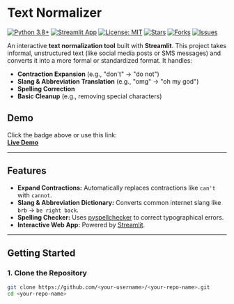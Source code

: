 # Text Normalizer

[![Python 3.8+](https://img.shields.io/badge/Python-3.8%2B-blue.svg)](https://www.python.org/downloads/)
[![Streamlit App](https://img.shields.io/badge/Streamlit-Live%20Demo-orange)](https://share.streamlit.io/<your-username>/<your-repo-name>/app.py)
[![License: MIT](https://img.shields.io/badge/License-MIT-green.svg)](LICENSE)
[![Stars](https://img.shields.io/github/stars/<your-username>/<your-repo-name>.svg?style=flat-square)](https://github.com/<your-username>/<your-repo-name>/stargazers)
[![Forks](https://img.shields.io/github/forks/<your-username>/<your-repo-name>.svg?style=flat-square)](https://github.com/<your-username>/<your-repo-name>/network)
[![Issues](https://img.shields.io/github/issues/<your-username>/<your-repo-name>.svg?style=flat-square)](https://github.com/<your-username>/<your-repo-name>/issues)

An interactive **text normalization tool** built with **Streamlit**. This project takes informal, unstructured text (like social media posts or SMS messages) and converts it into a more formal or standardized format. It handles:

- **Contraction Expansion** (e.g., "don't" → "do not")  
- **Slang & Abbreviation Translation** (e.g., "omg" → "oh my god")  
- **Spelling Correction**  
- **Basic Cleanup** (e.g., removing special characters)

## Demo

Click the badge above or use this link:  
**[Live Demo](https://textnormalizer-bqw8arw4htdoxudetu7ddz.streamlit.app/)**


---

## Features

- **Expand Contractions:** Automatically replaces contractions like `can't` with `cannot`.
- **Slang & Abbreviation Dictionary:** Converts common internet slang like `brb` → `be right back`.
- **Spelling Checker:** Uses [pyspellchecker](https://pypi.org/project/pyspellchecker/) to correct typographical errors.
- **Interactive Web App:** Powered by [Streamlit](https://streamlit.io/).

---

## Getting Started

### 1. Clone the Repository

```bash
git clone https://github.com/<your-username>/<your-repo-name>.git
cd <your-repo-name>
